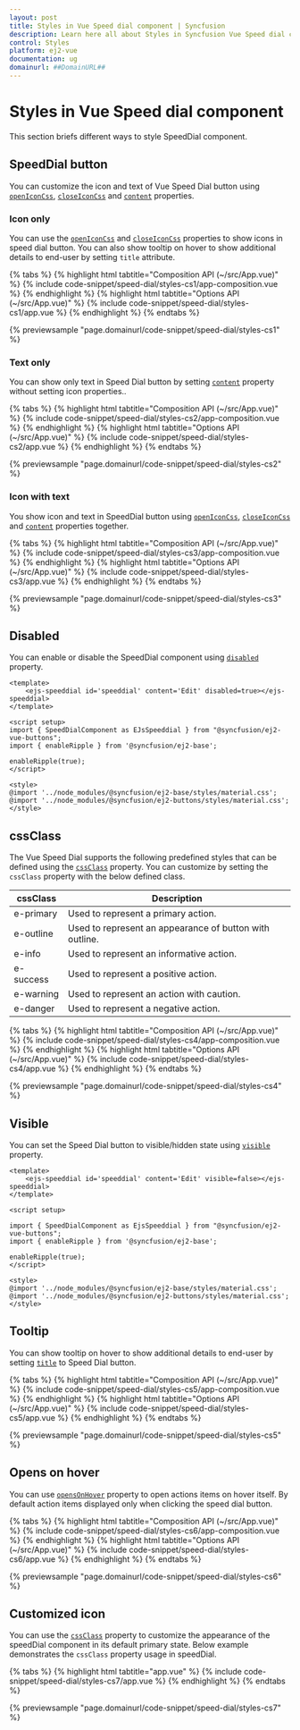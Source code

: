```yaml
---
layout: post
title: Styles in Vue Speed dial component | Syncfusion
description: Learn here all about Styles in Syncfusion Vue Speed dial component of Syncfusion Essential JS 2 and more.
control: Styles 
platform: ej2-vue
documentation: ug
domainurl: ##DomainURL##
---
```


# Styles in Vue Speed dial component

This section briefs different ways to style SpeedDial component.

## SpeedDial button

You can customize the icon and text of Vue Speed Dial button using [`openIconCss`](https://ej2.syncfusion.com/vue/documentation/api/speed-dial/#openiconcss), [`closeIconCss`](https://ej2.syncfusion.com/vue/documentation/api/speed-dial/#closeiconcss) and [`content`](https://ej2.syncfusion.com/vue/documentation/api/speed-dial/#content) properties.

### Icon only

You can use the [`openIconCss`](https://ej2.syncfusion.com/vue/documentation/api/speed-dial/#openiconcss) and [`closeIconCss`](https://ej2.syncfusion.com/vue/documentation/api/speed-dial/#closeiconcss) properties to show icons in speed dial button. You can also show tooltip on hover to show additional details to end-user by setting `title` attribute.

{% tabs %}
{% highlight html tabtitle="Composition API (~/src/App.vue)" %}
{% include code-snippet/speed-dial/styles-cs1/app-composition.vue %}
{% endhighlight %}
{% highlight html tabtitle="Options API (~/src/App.vue)" %}
{% include code-snippet/speed-dial/styles-cs1/app.vue %}
{% endhighlight %}
{% endtabs %}
        
{% previewsample "page.domainurl/code-snippet/speed-dial/styles-cs1" %}

### Text only

You can show only text in Speed Dial button by setting [`content`](https://ej2.syncfusion.com/vue/documentation/api/speed-dial/#content) property  without setting icon properties..

{% tabs %}
{% highlight html tabtitle="Composition API (~/src/App.vue)" %}
{% include code-snippet/speed-dial/styles-cs2/app-composition.vue %}
{% endhighlight %}
{% highlight html tabtitle="Options API (~/src/App.vue)" %}
{% include code-snippet/speed-dial/styles-cs2/app.vue %}
{% endhighlight %}
{% endtabs %}
        
{% previewsample "page.domainurl/code-snippet/speed-dial/styles-cs2" %}

### Icon with text

You show icon and text in SpeedDial button using [`openIconCss`](https://ej2.syncfusion.com/vue/documentation/api/speed-dial/#openiconcss), [`closeIconCss`](https://ej2.syncfusion.com/vue/documentation/api/speed-dial/#closeiconcss) and [`content`](https://ej2.syncfusion.com/vue/documentation/api/speed-dial/#content) properties together.

{% tabs %}
{% highlight html tabtitle="Composition API (~/src/App.vue)" %}
{% include code-snippet/speed-dial/styles-cs3/app-composition.vue %}
{% endhighlight %}
{% highlight html tabtitle="Options API (~/src/App.vue)" %}
{% include code-snippet/speed-dial/styles-cs3/app.vue %}
{% endhighlight %}
{% endtabs %}
        
{% previewsample "page.domainurl/code-snippet/speed-dial/styles-cs3" %}

## Disabled

You can enable or disable the SpeedDial component using [`disabled`](https://ej2.syncfusion.com/vue/documentation/api/speed-dial/#disabled) property.

```
<template>
    <ejs-speeddial id='speeddial' content='Edit' disabled=true></ejs-speeddial>
</template>

<script setup>
import { SpeedDialComponent as EJsSpeeddial } from "@syncfusion/ej2-vue-buttons";
import { enableRipple } from '@syncfusion/ej2-base';

enableRipple(true);
</script>

<style>
@import '../node_modules/@syncfusion/ej2-base/styles/material.css';
@import '../node_modules/@syncfusion/ej2-buttons/styles/material.css';
</style>
```

## cssClass

The Vue Speed Dial supports the following predefined styles that can be defined using the [`cssClass`](https://ej2.syncfusion.com/vue/documentation/api/speed-dial/#cssclass) property. You can customize by setting the `cssClass` property with the below defined class.

| cssClass | Description |
| -------- | -------- |
| e-primary | Used to represent a primary action. |
| e-outline |  Used to represent an appearance of button with outline. |
| e-info |  Used to represent an informative action. |
| e-success | Used to represent a positive action. |
| e-warning | Used to represent an action with caution. |
| e-danger | Used to represent a negative action. |

{% tabs %}
{% highlight html tabtitle="Composition API (~/src/App.vue)" %}
{% include code-snippet/speed-dial/styles-cs4/app-composition.vue %}
{% endhighlight %}
{% highlight html tabtitle="Options API (~/src/App.vue)" %}
{% include code-snippet/speed-dial/styles-cs4/app.vue %}
{% endhighlight %}
{% endtabs %}
        
{% previewsample "page.domainurl/code-snippet/speed-dial/styles-cs4" %}

## Visible

You can set the Speed Dial button to visible/hidden state using [`visible`](https://ej2.syncfusion.com/vue/documentation/api/speed-dial/#visible) property.

```
<template>
    <ejs-speeddial id='speeddial' content='Edit' visible=false></ejs-speeddial>
</template>

<script setup>

import { SpeedDialComponent as EjsSpeeddial } from "@syncfusion/ej2-vue-buttons";
import { enableRipple } from '@syncfusion/ej2-base';

enableRipple(true);
</script>

<style>
@import '../node_modules/@syncfusion/ej2-base/styles/material.css';
@import '../node_modules/@syncfusion/ej2-buttons/styles/material.css';
</style>
```

## Tooltip

You can show tooltip on hover to show additional details to end-user by setting [`title`](https://ej2.syncfusion.com/vue/documentation/api/speed-dial/speedDialItemModel/#title) to Speed Dial button.

{% tabs %}
{% highlight html tabtitle="Composition API (~/src/App.vue)" %}
{% include code-snippet/speed-dial/styles-cs5/app-composition.vue %}
{% endhighlight %}
{% highlight html tabtitle="Options API (~/src/App.vue)" %}
{% include code-snippet/speed-dial/styles-cs5/app.vue %}
{% endhighlight %}
{% endtabs %}
        
{% previewsample "page.domainurl/code-snippet/speed-dial/styles-cs5" %}

## Opens on hover

You can use [`opensOnHover`](https://ej2.syncfusion.com/vue/documentation/api/speed-dial/#opensonhover) property to open actions items on hover itself. By default action items displayed only when clicking the speed dial button.

{% tabs %}
{% highlight html tabtitle="Composition API (~/src/App.vue)" %}
{% include code-snippet/speed-dial/styles-cs6/app-composition.vue %}
{% endhighlight %}
{% highlight html tabtitle="Options API (~/src/App.vue)" %}
{% include code-snippet/speed-dial/styles-cs6/app.vue %}
{% endhighlight %}
{% endtabs %}
        
{% previewsample "page.domainurl/code-snippet/speed-dial/styles-cs6" %}

 ## Customized icon

You can use the [`cssClass`](https://ej2.syncfusion.com/vue/documentation/api/speed-dial#cssclass) property to customize the appearance of the speedDial component in its default primary state. Below example demonstrates the `cssClass` property usage in speedDial.

{% tabs %}
{% highlight html tabtitle="app.vue" %}
{% include code-snippet/speed-dial/styles-cs7/app.vue %}
{% endhighlight %}
{% endtabs %}
        
{% previewsample "page.domainurl/code-snippet/speed-dial/styles-cs7" %}